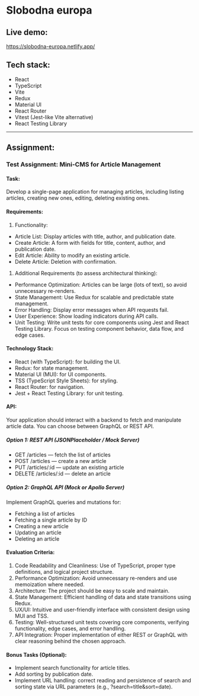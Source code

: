 # Slobodna europa

## Live demo:

https://slobodna-europa.netlify.app/

## Tech stack:

- React
- TypeScript
- Vite
- Redux
- Material UI
- React Router
- Vitest (Jest-like Vite alternative)
- React Testing Library

---

## Assignment:

### Test Assignment: Mini-CMS for Article Management

#### Task:

Develop a single-page application for managing articles, including listing articles, creating new ones, editing, deleting existing ones.

#### Requirements:

1. Functionality:

- Article List: Display articles with title, author, and publication date.
- Create Article: A form with fields for title, content, author, and publication date.
- Edit Article: Ability to modify an existing article.
- Delete Article: Deletion with confirmation.

1. Additional Requirements (to assess architectural thinking):

- Performance Optimization: Articles can be large (lots of text), so avoid unnecessary re-renders.
- State Management: Use Redux for scalable and predictable state management.
- Error Handling: Display error messages when API requests fail.
- User Experience: Show loading indicators during API calls.
- Unit Testing: Write unit tests for core components using Jest and React Testing Library. Focus on testing component behavior, data flow, and edge cases.

#### Technology Stack:

- React (with TypeScript): for building the UI.
- Redux: for state management.
- Material UI (MUI): for UI components.
- TSS (TypeScript Style Sheets): for styling.
- React Router: for navigation.
- Jest + React Testing Library: for unit testing.

#### API:

Your application should interact with a backend to fetch and manipulate article data. You can choose between GraphQL or REST API.

##### Option 1: REST API (JSONPlaceholder / Mock Server)

- GET /articles — fetch the list of articles
- POST /articles — create a new article
- PUT /articles/:id — update an existing article
- DELETE /articles/:id — delete an article

##### Option 2: GraphQL API (Mock or Apollo Server)

Implement GraphQL queries and mutations for:

- Fetching a list of articles
- Fetching a single article by ID
- Creating a new article
- Updating an article
- Deleting an article

#### Evaluation Criteria:

1. Code Readability and Cleanliness: Use of TypeScript, proper type definitions, and logical project structure.
2. Performance Optimization: Avoid unnecessary re-renders and use memoization where needed.
3. Architecture: The project should be easy to scale and maintain.
4. State Management: Efficient handling of data and state transitions using Redux.
5. UX/UI: Intuitive and user-friendly interface with consistent design using MUI and TSS.
6. Testing: Well-structured unit tests covering core components, verifying functionality, edge cases, and error handling.
7. API Integration: Proper implementation of either REST or GraphQL with clear reasoning behind the chosen approach.

#### Bonus Tasks (Optional):

- Implement search functionality for article titles.
- Add sorting by publication date.
- Implement URL handling: correct reading and persistence of search and sorting state via URL parameters (e.g., ?search=title&sort=date).
